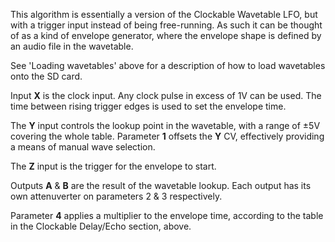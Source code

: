 
This algorithm is essentially a version of the Clockable Wavetable LFO, but with a trigger input instead of being
free-running. As such it can be thought of as a kind of envelope generator, where the envelope shape is defined by an
audio file in the wavetable.

See 'Loading wavetables' above for a description of how to load wavetables onto the SD card.

Input **X** is the clock input. Any clock pulse in excess of 1V can be used. The time between rising trigger edges is used
to set the envelope time.

The **Y** input controls the lookup point in the wavetable, with a range of ±5V covering the whole table. Parameter **1**
offsets the **Y** CV, effectively providing a means of manual wave selection.

The **Z** input is the trigger for the envelope to start.

Outputs **A** & **B** are the result of the wavetable lookup. Each output has its own attenuverter on parameters 2 & 3
respectively.

Parameter **4** applies a multiplier to the envelope time, according to the table in the Clockable Delay/Echo section,
above.
